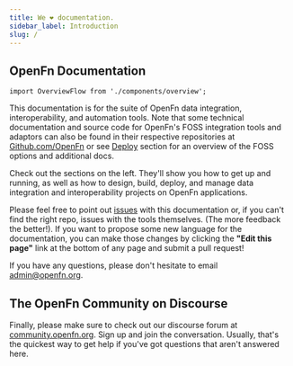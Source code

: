 ```yaml
---
title: We ❤️ documentation.
sidebar_label: Introduction
slug: /
---
```


## OpenFn Documentation

```mdx-code-block
import OverviewFlow from './components/overview';
```

<div style={{width: '100%', height: 400}}><OverviewFlow /></div>

This documentation is for the suite of OpenFn data integration,
interoperability, and automation tools. Note that some technical documentation
and source code for OpenFn's FOSS integration tools and adaptors can also be
found in their respective repositories at
[Github.com/OpenFn](https://github.com/openfn) or see [Deploy](https://docs.openfn.org/documentation/deploy/options) 
section for an overview of the FOSS options and additional docs.

Check out the sections on the left. They'll show you how to get up and running,
as well as how to design, build, deploy, and manage data integration and
interoperability projects on OpenFn applications.

Please feel free to point out [issues](https://github.com/openfn/docs/issues)
with this documentation or, if you can't find the right repo, issues with the
tools themselves. (The more feedback the better!). If you want to propose some
new language for the documentation, you can make those changes by clicking the
**"Edit this page"** link at the bottom of any page and submit a pull request!

If you have any questions, please don't hesitate to email
[admin@openfn.org](mailto:admin@openfn.org).

## The OpenFn Community on Discourse

Finally, please make sure to check out our discourse forum at
[community.openfn.org](https://community.openfn.org). Sign up and join the
conversation. Usually, that's the quickest way to get help if you've got
questions that aren't answered here.
